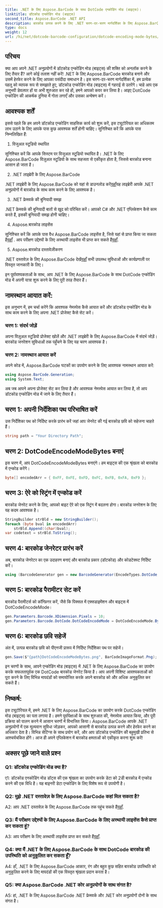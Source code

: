 ```yaml
---
title: .NET के लिए Aspose.BarCode के साथ DotCode एन्कोडिंग मोड (बाइट्स)।
linktitle: डॉटकोड एन्कोडिंग मोड (बाइट्स)
second_title: Aspose.BarCode .NET API
description: बारकोड उत्पन्न करने के लिए .NET चरण-दर-चरण मार्गदर्शिका के लिए Aspose.BarCode के साथ DotCode एन्कोडिंग सीखें।
type: docs
weight: 12
url: /hi/net/dotcode-barcode-configuration/dotcode-encoding-mode-bytes/
---
```

## परिचय

क्या आप अपने .NET अनुप्रयोगों में डॉटकोड एन्कोडिंग मोड (बाइट्स) की शक्ति को अनलॉक करने के लिए तैयार हैं? आगे कोई तलाश नहीं करें! .NET के लिए Aspose.BarCode बारकोड बनाने और उसमें हेरफेर करने के लिए आपका पसंदीदा समाधान है। इस चरण-दर-चरण मार्गदर्शिका में, हम प्रत्येक पहलू को व्यापक रूप से समझाते हुए, डॉटकोड एन्कोडिंग मोड (बाइट्स) में गहराई से उतरेंगे। चाहे आप एक अनुभवी डेवलपर हों या अभी शुरुआत कर रहे हों, हमने आपको कवर कर लिया है। आइए DotCode एन्कोडिंग की आकर्षक दुनिया में गोता लगाएँ और उसका अन्वेषण करें।

## आवश्यक शर्तें

इससे पहले कि हम अपने डॉटकोड एन्कोडिंग साहसिक कार्य को शुरू करें, इस ट्यूटोरियल का अधिकतम लाभ उठाने के लिए आपके पास कुछ आवश्यक शर्तें होनी चाहिए। सुनिश्चित करें कि आपके पास निम्नलिखित हैं:

1. विजुअल स्टूडियो स्थापित

सुनिश्चित करें कि आपके सिस्टम पर विजुअल स्टूडियो स्थापित है। .NET के लिए Aspose.BarCode विज़ुअल स्टूडियो के साथ सहजता से एकीकृत होता है, जिससे बारकोड बनाना आसान हो जाता है।

2. .NET लाइब्रेरी के लिए Aspose.BarCode

 .NET लाइब्रेरी के लिए Aspose.BarCode को यहां से डाउनलोड करें[यहाँ](https://releases.aspose.com/barcode/net/)यह लाइब्रेरी आपके .NET अनुप्रयोगों में बारकोड के साथ काम करने के लिए आवश्यक है।

3. .NET फ्रेमवर्क की बुनियादी समझ

.NET फ्रेमवर्क की बुनियादी बातों से खुद को परिचित करें। आपको C# और .NET एप्लिकेशन कैसे काम करते हैं, इसकी बुनियादी समझ होनी चाहिए।

4. Aspose.बारकोड लाइसेंस

 सुनिश्चित करें कि आपके पास वैध Aspose.BarCode लाइसेंस है, जिसे यहां से प्राप्त किया जा सकता है[यहाँ](https://purchase.aspose.com/buy) . आप परीक्षण उद्देश्यों के लिए अस्थायी लाइसेंस भी प्राप्त कर सकते हैं[यहाँ](https://purchase.aspose.com/temporary-license/).

5. Aspose.बारकोड दस्तावेज़ीकरण

 .NET दस्तावेज़ के लिए Aspose.BarCode देखें[यहाँ](https://reference.aspose.com/barcode/net/) सभी उपलब्ध सुविधाओं और कार्यप्रणाली पर विस्तृत जानकारी के लिए।

इन पूर्वावश्यकताओं के साथ, आप .NET के लिए Aspose.BarCode के साथ DotCode एन्कोडिंग मोड में अपनी यात्रा शुरू करने के लिए पूरी तरह तैयार हैं।

## नामस्थान आयात करें:

इस अनुभाग में, हम चर्चा करेंगे कि आवश्यक नेमस्पेस कैसे आयात करें और डॉटकोड एन्कोडिंग मोड के साथ काम करने के लिए अपना .NET प्रोजेक्ट कैसे सेट करें। 

### चरण 1: संदर्भ जोड़ें

अपना विज़ुअल स्टूडियो प्रोजेक्ट खोलें और .NET लाइब्रेरी के लिए Aspose.BarCode में संदर्भ जोड़ें। बारकोड जनरेशन सुविधाओं तक पहुँचने के लिए यह चरण आवश्यक है।

### चरण 2: नामस्थान आयात करें

अपने कोड में, Aspose.BarCode घटकों का उपयोग करने के लिए आवश्यक नामस्थान आयात करें:

```csharp
using Aspose.BarCode.Generation;
using System.Text;
```

अब जब आपने अपना प्रोजेक्ट सेट कर लिया है और आवश्यक नेमस्पेस आयात कर लिया है, तो आप डॉटकोड एन्कोडिंग मोड में जाने के लिए तैयार हैं।

## चरण 1: अपनी निर्देशिका पथ परिभाषित करें

उस निर्देशिका पथ को निर्दिष्ट करके प्रारंभ करें जहां आप जेनरेट की गई बारकोड छवि को सहेजना चाहते हैं।

```csharp
string path = "Your Directory Path";
```

## चरण 2: DotCodeEncodeModeBytes बनाएं

इस चरण में, आप DotCodeEncodeModeBytes बनाएंगे। हम बाइट्स की एक श्रृंखला को बारकोड में एन्कोड करेंगे।

```csharp
byte[] encodedArr = { 0xFF, 0xFE, 0xFD, 0xFC, 0xFB, 0xFA, 0xF9 };
```

## चरण 3: ऐरे को स्ट्रिंग में एन्कोड करें

बारकोड जेनरेट करने के लिए, आपको बाइट ऐरे को एक स्ट्रिंग में बदलना होगा। बारकोड जनरेशन के लिए यह कदम आवश्यक है।

```csharp
StringBuilder strBld = new StringBuilder();
foreach (byte bval in encodedArr)
    strBld.Append((char)bval);
var codetext = strBld.ToString();
```

## चरण 4: बारकोड जेनरेटर प्रारंभ करें

अब, बारकोड जेनरेटर का एक उदाहरण बनाएं और बारकोड प्रकार (डॉटकोड) और कोडटेक्स्ट निर्दिष्ट करें।

```csharp
using (BarcodeGenerator gen = new BarcodeGenerator(EncodeTypes.DotCode, codetext))
```

## चरण 5: बारकोड पैरामीटर सेट करें

बारकोड पैरामीटर्स को कॉन्फ़िगर करें, जैसे कि पिक्सल में एक्सडाइमेंशन और बाइट्स में DotCodeEncodeMode।

```csharp
gen.Parameters.Barcode.XDimension.Pixels = 10;
gen.Parameters.Barcode.DotCode.DotCodeEncodeMode = DotCodeEncodeMode.Bytes;
```

## चरण 6: बारकोड छवि सहेजें

अंत में, उत्पन्न बारकोड छवि को पीएनजी प्रारूप में निर्दिष्ट निर्देशिका पथ पर सहेजें।

```csharp
gen.Save($"{path}DotCodeEncodeModeBytes.png", BarCodeImageFormat.Png);
```

इन चरणों के साथ, आपने एन्कोडिंग मोड (बाइट्स) में .NET के लिए Aspose.BarCode का उपयोग करके सफलतापूर्वक एक DotCode बारकोड जेनरेट किया है। आप अपनी विशिष्ट आवश्यकताओं को पूरा करने के लिए विभिन्न मापदंडों को समायोजित करके अपने बारकोड को और अधिक अनुकूलित कर सकते हैं।

## निष्कर्ष:

इस ट्यूटोरियल में, हमने .NET के लिए Aspose.BarCode का उपयोग करके DotCode एन्कोडिंग मोड (बाइट्स) का पता लगाया है। हमने पूर्वापेक्षाओं के साथ शुरुआत की, नेमस्पेस आयात किया, और पूरी प्रक्रिया को पालन करने में आसान चरणों में विभाजित किया। Aspose.BarCode आपके .NET अनुप्रयोगों में एक मूल्यवान सुविधा जोड़कर, आपको आसानी से बारकोड उत्पन्न करने और हेरफेर करने का अधिकार देता है। विभिन्न सेटिंग्स के साथ प्रयोग करें, और आप डॉटकोड एन्कोडिंग की बहुमुखी प्रतिभा से आश्चर्यचकित होंगे। आज ही अपने एप्लिकेशन में बारकोड क्षमताओं को एकीकृत करना शुरू करें!

## अक्सर पूछे जाने वाले प्रश्न

### Q1: डॉटकोड एन्कोडिंग मोड क्या है?

ए1: डॉटकोड एनकोडिंग मोड डॉट्स की एक श्रृंखला का उपयोग करके डेटा को 2डी बारकोड में एन्कोड करने की एक विधि है। यह बाइनरी डेटा एन्कोडिंग के लिए विशेष रूप से उपयोगी है।

### Q2: मुझे .NET दस्तावेज़ के लिए Aspose.BarCode कहां मिल सकता है?

 A2: आप .NET दस्तावेज़ के लिए Aspose.BarCode तक पहुंच सकते हैं[यहाँ](https://reference.aspose.com/barcode/net/).

### Q3: मैं परीक्षण उद्देश्यों के लिए Aspose.BarCode के लिए अस्थायी लाइसेंस कैसे प्राप्त कर सकता हूं?

 A3: आप परीक्षण के लिए अस्थायी लाइसेंस प्राप्त कर सकते हैं[यहाँ](https://purchase.aspose.com/temporary-license/).

### Q4: क्या मैं .NET के लिए Aspose.BarCode के साथ DotCode बारकोड की उपस्थिति को अनुकूलित कर सकता हूँ?

A4: हाँ, .NET के लिए Aspose.BarCode आकार, रंग और बहुत कुछ सहित बारकोड उपस्थिति को अनुकूलित करने के लिए मापदंडों की एक विस्तृत श्रृंखला प्रदान करता है।

### Q5: क्या Aspose.BarCode .NET कोर अनुप्रयोगों के साथ संगत है?

A5: हां, .NET के लिए Aspose.BarCode .NET फ्रेमवर्क और .NET कोर अनुप्रयोगों दोनों के साथ संगत है।